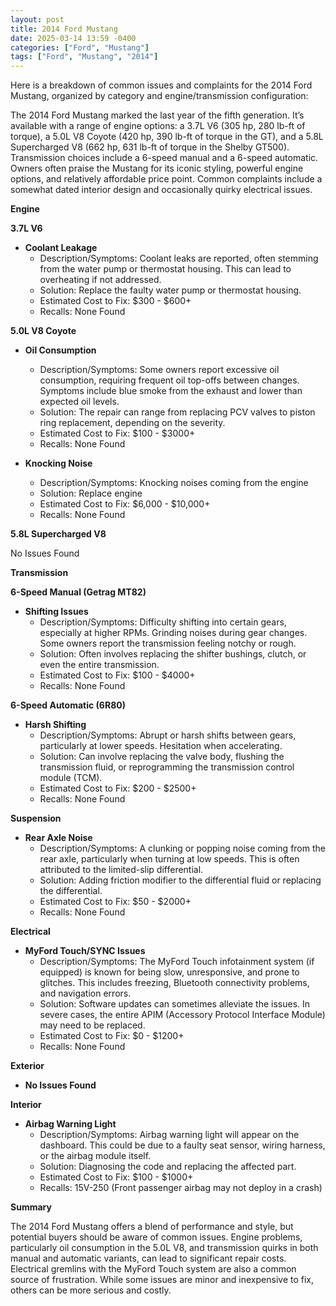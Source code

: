 ```yaml
---
layout: post
title: 2014 Ford Mustang
date: 2025-03-14 13:59 -0400
categories: ["Ford", "Mustang"]
tags: ["Ford", "Mustang", "2014"]
---
```

Here is a breakdown of common issues and complaints for the 2014 Ford Mustang, organized by category and engine/transmission configuration:

The 2014 Ford Mustang marked the last year of the fifth generation. It’s available with a range of engine options: a 3.7L V6 (305 hp, 280 lb-ft of torque), a 5.0L V8 Coyote (420 hp, 390 lb-ft of torque in the GT), and a 5.8L Supercharged V8 (662 hp, 631 lb-ft of torque in the Shelby GT500). Transmission choices include a 6-speed manual and a 6-speed automatic. Owners often praise the Mustang for its iconic styling, powerful engine options, and relatively affordable price point. Common complaints include a somewhat dated interior design and occasionally quirky electrical issues.

**Engine**

**3.7L V6**

*   **Coolant Leakage**
    *   Description/Symptoms: Coolant leaks are reported, often stemming from the water pump or thermostat housing. This can lead to overheating if not addressed.
    *   Solution: Replace the faulty water pump or thermostat housing.
    *   Estimated Cost to Fix: $300 - $600+
    *   Recalls: None Found

**5.0L V8 Coyote**

*   **Oil Consumption**
    *   Description/Symptoms: Some owners report excessive oil consumption, requiring frequent oil top-offs between changes. Symptoms include blue smoke from the exhaust and lower than expected oil levels.
    *   Solution: The repair can range from replacing PCV valves to piston ring replacement, depending on the severity.
    *   Estimated Cost to Fix: $100 - $3000+
    *   Recalls: None Found

*   **Knocking Noise**
    * Description/Symptoms: Knocking noises coming from the engine
    * Solution: Replace engine
    * Estimated Cost to Fix: $6,000 - $10,000+
    * Recalls: None Found

**5.8L Supercharged V8**

No Issues Found

**Transmission**

**6-Speed Manual (Getrag MT82)**

*   **Shifting Issues**
    *   Description/Symptoms: Difficulty shifting into certain gears, especially at higher RPMs. Grinding noises during gear changes. Some owners report the transmission feeling notchy or rough.
    *   Solution: Often involves replacing the shifter bushings, clutch, or even the entire transmission.
    *   Estimated Cost to Fix: $100 - $4000+
    *   Recalls: None Found

**6-Speed Automatic (6R80)**

*   **Harsh Shifting**
    *   Description/Symptoms: Abrupt or harsh shifts between gears, particularly at lower speeds. Hesitation when accelerating.
    *   Solution: Can involve replacing the valve body, flushing the transmission fluid, or reprogramming the transmission control module (TCM).
    *   Estimated Cost to Fix: $200 - $2500+
    *   Recalls: None Found

**Suspension**

*   **Rear Axle Noise**
    *   Description/Symptoms: A clunking or popping noise coming from the rear axle, particularly when turning at low speeds. This is often attributed to the limited-slip differential.
    *   Solution: Adding friction modifier to the differential fluid or replacing the differential.
    *   Estimated Cost to Fix: $50 - $2000+
    *   Recalls: None Found

**Electrical**

*   **MyFord Touch/SYNC Issues**
    *   Description/Symptoms: The MyFord Touch infotainment system (if equipped) is known for being slow, unresponsive, and prone to glitches. This includes freezing, Bluetooth connectivity problems, and navigation errors.
    *   Solution: Software updates can sometimes alleviate the issues. In severe cases, the entire APIM (Accessory Protocol Interface Module) may need to be replaced.
    *   Estimated Cost to Fix: $0 - $1200+
    *   Recalls: None Found

**Exterior**

*   **No Issues Found**

**Interior**

*   **Airbag Warning Light**
    *   Description/Symptoms: Airbag warning light will appear on the dashboard. This could be due to a faulty seat sensor, wiring harness, or the airbag module itself.
    *   Solution: Diagnosing the code and replacing the affected part.
    *   Estimated Cost to Fix: $100 - $1000+
    *   Recalls: 15V-250 (Front passenger airbag may not deploy in a crash)

**Summary**

The 2014 Ford Mustang offers a blend of performance and style, but potential buyers should be aware of common issues. Engine problems, particularly oil consumption in the 5.0L V8, and transmission quirks in both manual and automatic variants, can lead to significant repair costs. Electrical gremlins with the MyFord Touch system are also a common source of frustration. While some issues are minor and inexpensive to fix, others can be more serious and costly.

